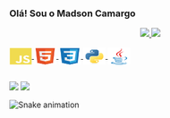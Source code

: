 ### Olá! Sou o Madson Camargo

<div align="center">
  <a href="https://github.com/MadsonCamargo">
  <img height="140em" src="https://github-readme-stats.vercel.app/api?username=MadsonCamargo&show_icons=true&theme=dracula&include_all_commits=true&count_private=true"/>
  <img height="120em" src="https://github-readme-stats.vercel.app/api/top-langs/?username=MadsonCamargo&layout=compact&langs_count=7&theme=dracula"/>
</div>
<div style="display: inline_block"><br>
  <img align="center" alt="Madson-Js" height="30" width="40" src="https://raw.githubusercontent.com/devicons/devicon/master/icons/javascript/javascript-plain.svg">
  <img align="center" alt="Madson-HTML" height="30" width="40" src="https://raw.githubusercontent.com/devicons/devicon/master/icons/html5/html5-original.svg">
  <img align="center" alt="Madson-CSS" height="30" width="40" src="https://raw.githubusercontent.com/devicons/devicon/master/icons/css3/css3-original.svg">
  <img align="center" alt="Madson-Python" height="30" width="40" src="https://raw.githubusercontent.com/devicons/devicon/master/icons/python/python-original.svg">
  <img align="center" alt="Madson-Python" height="30" width="40" src="https://raw.githubusercontent.com/devicons/devicon/master/icons/java/java-original.svg">
  
  
  ##  
  
  <a href = "mailto:madsoncamarg@gmail.com"><img src="https://img.shields.io/badge/-Gmail-%23333?style=for-the-badge&logo=gmail&logoColor=white" target="_blank"></a>
  <a href="https://www.linkedin.com/in/madsoncamargo/-45875016a" target="_blank"><img src="https://img.shields.io/badge/-LinkedIn-%230077B5?style=for-the-badge&logo=linkedin&logoColor=white" target="_blank"></a> 
     
   ![Snake animation](https://github.com/MadsonCamargo/MadsonCamargo/blob/output/github-contribution-grid-snake.svg)
  
</div>
